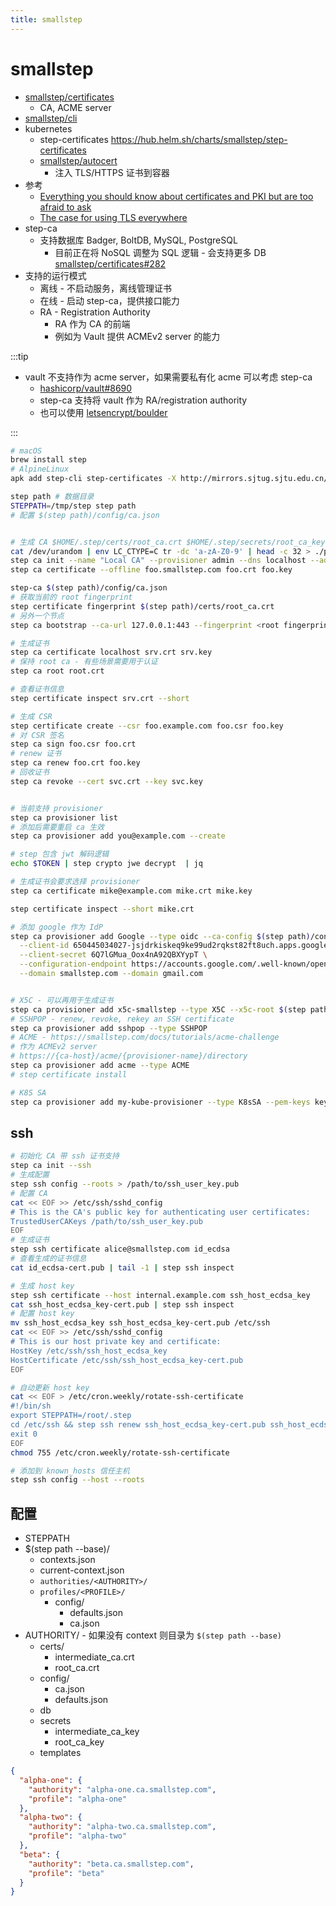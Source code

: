 ```yaml
---
title: smallstep
---
```


# smallstep

- [smallstep/certificates](https://github.com/smallstep/certificates)
  - CA, ACME server
- [smallstep/cli](https://github.com/smallstep/cli)
- kubernetes
  - step-certificates https://hub.helm.sh/charts/smallstep/step-certificates
  - [smallstep/autocert](https://github.com/smallstep/autocert)
    - 注入 TLS/HTTPS 证书到容器
- 参考
  - [Everything you should know about certificates and PKI but are too afraid to ask](https://smallstep.com/blog/everything-pki)
  - [The case for using TLS everywhere](https://smallstep.com/blog/use-tls)
- step-ca
  - 支持数据库 Badger, BoltDB, MySQL, PostgreSQL
    - 目前正在将 NoSQL 调整为 SQL 逻辑 - 会支持更多 DB [smallstep/certificates#282](https://github.com/smallstep/certificates/issues/282)
- 支持的运行模式
  - 离线 - 不启动服务，离线管理证书
  - 在线 - 启动 step-ca，提供接口能力
  - RA - Registration Authority
    - RA 作为 CA 的前端
    - 例如为 Vault 提供 ACMEv2 server 的能力

:::tip

- vault 不支持作为 acme server，如果需要私有化 acme 可以考虑 step-ca
  - [hashicorp/vault#8690](https://github.com/hashicorp/vault/issues/8690)
  - step-ca 支持将 vault 作为 RA/registration authority
  - 也可以使用 [letsencrypt/boulder](https://github.com/letsencrypt/boulder)

:::

```bash
# macOS
brew install step
# AlpineLinux
apk add step-cli step-certificates -X http://mirrors.sjtug.sjtu.edu.cn/alpine/edge/testing/

step path # 数据目录
STEPPATH=/tmp/step step path
# 配置 $(step path)/config/ca.json


# 生成 CA $HOME/.step/certs/root_ca.crt $HOME/.step/secrets/root_ca_key
cat /dev/urandom | env LC_CTYPE=C tr -dc 'a-zA-Z0-9' | head -c 32 > ./passwd
step ca init --name "Local CA" --provisioner admin --dns localhost --address ":443" --deployment-type=standalone --password-file=./passwd
step ca certificate --offline foo.smallstep.com foo.crt foo.key

step-ca $(step path)/config/ca.json
# 获取当前的 root fingerprint
step certificate fingerprint $(step path)/certs/root_ca.crt
# 另外一个节点
step ca bootstrap --ca-url 127.0.0.1:443 --fingerprint <root fingerprint>

# 生成证书
step ca certificate localhost srv.crt srv.key
# 保持 root ca - 有些场景需要用于认证
step ca root root.crt

# 查看证书信息
step certificate inspect srv.crt --short

# 生成 CSR
step certificate create --csr foo.example.com foo.csr foo.key
# 对 CSR 签名
step ca sign foo.csr foo.crt
# renew 证书
step ca renew foo.crt foo.key
# 回收证书
step ca revoke --cert svc.crt --key svc.key


# 当前支持 provisioner
step ca provisioner list
# 添加后需要重启 ca 生效
step ca provisioner add you@example.com --create

# step 包含 jwt 解码逻辑
echo $TOKEN | step crypto jwe decrypt  | jq

# 生成证书会要求选择 provisioner
step ca certificate mike@example.com mike.crt mike.key

step certificate inspect --short mike.crt

# 添加 google 作为 IdP
step ca provisioner add Google --type oidc --ca-config $(step path)/config/ca.json \
  --client-id 650445034027-jsjdrkiskeq9ke99ud2rqkst82ft8uch.apps.googleusercontent.com \
  --client-secret 6Q7lGMua_Oox4nA92QBXYypT \
  --configuration-endpoint https://accounts.google.com/.well-known/openid-configuration \
  --domain smallstep.com --domain gmail.com


# X5C - 可以再用于生成证书
step ca provisioner add x5c-smallstep --type X5C --x5c-root $(step path)/certs/root_ca.crt
# SSHPOP - renew, revoke, rekey an SSH certificate
step ca provisioner add sshpop --type SSHPOP
# ACME - https://smallstep.com/docs/tutorials/acme-challenge
# 作为 ACMEv2 server
# https://{ca-host}/acme/{provisioner-name}/directory
step ca provisioner add acme --type ACME
# step certificate install

# K8S SA
step ca provisioner add my-kube-provisioner --type K8sSA --pem-keys key.pub
```

## ssh

```bash
# 初始化 CA 带 ssh 证书支持
step ca init --ssh
# 生成配置
step ssh config --roots > /path/to/ssh_user_key.pub
# 配置 CA
cat << EOF >> /etc/ssh/sshd_config
# This is the CA's public key for authenticating user certificates:
TrustedUserCAKeys /path/to/ssh_user_key.pub
EOF
# 生成证书
step ssh certificate alice@smallstep.com id_ecdsa
# 查看生成的证书信息
cat id_ecdsa-cert.pub | tail -1 | step ssh inspect

# 生成 host key
step ssh certificate --host internal.example.com ssh_host_ecdsa_key
cat ssh_host_ecdsa_key-cert.pub | step ssh inspect
# 配置 host key
mv ssh_host_ecdsa_key ssh_host_ecdsa_key-cert.pub /etc/ssh
cat << EOF >> /etc/ssh/sshd_config
# This is our host private key and certificate:
HostKey /etc/ssh/ssh_host_ecdsa_key
HostCertificate /etc/ssh/ssh_host_ecdsa_key-cert.pub
EOF

# 自动更新 host key
cat << EOF > /etc/cron.weekly/rotate-ssh-certificate
#!/bin/sh
export STEPPATH=/root/.step
cd /etc/ssh && step ssh renew ssh_host_ecdsa_key-cert.pub ssh_host_ecdsa_key --force 2> /dev/null
exit 0
EOF
chmod 755 /etc/cron.weekly/rotate-ssh-certificate

# 添加到 known_hosts 信任主机
step ssh config --host --roots
```

## 配置

- STEPPATH
- $(step path --base)/
  - contexts.json
  - current-context.json
  - `authorities/<AUTHORITY>/`
  - `profiles/<PROFILE>/`
    - config/
      - defaults.json
      - ca.json
- AUTHORITY/ - 如果没有 context 则目录为 `$(step path --base)`
  - certs/
    - intermediate_ca.crt
    - root_ca.crt
  - config/
    - ca.json
    - defaults.json
  - db
  - secrets
    - intermediate_ca_key
    - root_ca_key
  - templates

```json tite="contexts.json"
{
  "alpha-one": {
    "authority": "alpha-one.ca.smallstep.com",
    "profile": "alpha-one"
  },
  "alpha-two": {
    "authority": "alpha-two.ca.smallstep.com",
    "profile": "alpha-two"
  },
  "beta": {
    "authority": "beta.ca.smallstep.com",
    "profile": "beta"
  }
}
```
